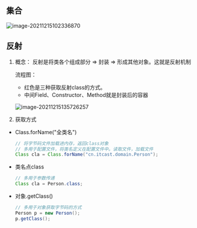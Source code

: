 ## 集合

![image-20211215102336870](E:\java笔记\java基础笔记\image-20211215102336870.png)

## 反射

1. 概念： 反射是将类各个组成部分 => 封装 => 形成其他对象。这就是反射机制

   流程图： 

   - 红色是三种获取反射class的方式。
   - 中间Field、Constructor、Method就是封装后的容器

   ![image-20211215135726257](E:\java笔记\java基础笔记\image-20211215135726257.png)

2. 获取方式

- Class.forName("全类名")

  ```java
  // 将字节码文件加载进内存，返回class对象
  // 多用于配置文件，将类名定义在配置文件中。读取文件，加载文件
  Class cla = Class.forName("cn.itcast.domain.Person");
  ```

- 类名点class

  ```java
  // 多用于参数传递
  Class cla = Person.class;
  ```

- 对象.getClass()

  ```java
  // 多用于对象获取字节码的方式
  Person p = new Person();
  p.getClass();
  ```

  


